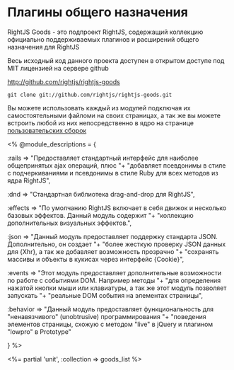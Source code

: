 # Плагины общего назначения

RightJS Goods - это подпроект RightJS, содержащий коллекцию официально поддерживаемых
плагинов и расширений общего назначения для RightJS

Весь исходный код данного проекта доступен в открытом доступе под MIT лицензией на
сервере github

<http://github.com/rightjs/rightjs-goods>

`git clone git://github.com/rightjs/rightjs-goods.git`

Вы можете использовать каждый из модулей подключая их самостоятельными файломи на своих
страницах, а так же вы можете встроить любой из них непосредственно в ядро на странице
[пользовательских сборок](<%= builds_path %>)

<%
@module_descriptions = {
  
  :rails    => "Предоставляет стандартный интерфейс для наиболее общепринятых ajax операций, плюс "+
               "добавляет псевдонимы в стиле с подчеркиваниями и псевдонимы в стиле Ruby для всех методов из ядра RightJS",
                
  :dnd      => "Стандартная библиотека drag-and-drop для RightJS",
  
  :effects  => "По умолчанию RightJS включает в себя движок и несколько базовых эффектов. Данный модуль содержит "+
                "коллекцию дополнительных визуальных эффектов.",
                
  :json     => "Данный модуль предоставляет поддержку стандарта JSON. Дополнительно, он создает "+
               "более жесткую проверку JSON данных для {Xhr}, а так же добавляет возможность прозрачно "+
               "сохранять массивы и объекты в кукисах через интерфейс {Cookie}",
               
  :events   => "Этот модуль предоставляет дополнительные возможности по работе с событиями DOM. Например методы "+
               "для определения нажатой кнопки мыши или клавиатуры, а так же этот модуль позволяет запускать "+
               "реальные DOM события на элементах страницы",
               
  :behavior => "Данный модуль предоставляет функциональность для \"ненавязчивого\" (unobtrusive) программирования "+
               "поведения элементов страницы, схожую с методом \"live\" в jQuery и плагином \"lowpro\" в Prototype"

}
%>

<%= partial 'unit', :collection => goods_list %>
